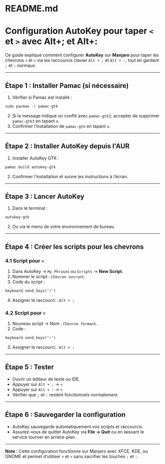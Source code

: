 # README.md

# Configuration AutoKey pour taper `<` et `>` avec Alt+; et Alt+:

Ce guide explique comment configurer **AutoKey** sur **Manjaro** pour taper les chevrons `<` et `>` via les raccourcis clavier `Alt + ;` et `Alt + :`, tout en gardant `;` et `:` normaux.

---

## Étape 1 : Installer Pamac (si nécessaire)

1. Vérifier si Pamac est installé :

```bash
sudo pacman -S pamac-gtk
```

2. Si le message indique un conflit avec `pamac-gtk3`, accepter de supprimer `pamac-gtk3` en tapant `o`.
3. Confirmer l’installation de `pamac-gtk` en tapant `o`.

---

## Étape 2 : Installer AutoKey depuis l'AUR

1. Installer AutoKey GTK :

```bash
pamac build autokey-gtk
```

2. Confirmer l’installation et suivre les instructions à l’écran.

---

## Étape 3 : Lancer AutoKey

1. Dans le terminal :

```bash
autokey-gtk
```

2. Ou via le menu de votre environnement de bureau.

---

## Étape 4 : Créer les scripts pour les chevrons

### 4.1 Script pour `<`

1. Dans AutoKey → `My Phrases` ou `Scripts` → **New Script**.
2. Nommer le script : `Chevron ouvrant`.
3. Code du script :

```python
keyboard.send_keys("<")
```

4. Assigner le raccourci : `Alt + ;`

### 4.2 Script pour `>`

1. Nouveau script → Nom : `Chevron fermant`.
2. Code :

```python
keyboard.send_keys(">")
```

3. Assigner le raccourci : `Alt + :`

---

## Étape 5 : Tester

* Ouvrir un éditeur de texte ou IDE.
* Appuyer sur `Alt + ;` → `<`
* Appuyer sur `Alt + :` → `>`
* Vérifier que `;` et `:` restent fonctionnels normalement.

---

## Étape 6 : Sauvegarder la configuration

* AutoKey sauvegarde automatiquement vos scripts et raccourcis.
* Assurez-vous de quitter AutoKey via **File → Quit** ou en laissant le service tourner en arrière-plan.

---

**Note :** Cette configuration fonctionne sur Manjaro avec XFCE, KDE, ou GNOME et permet d’utiliser `<` et `>` sans sacrifier les touches `;` et `:`.

